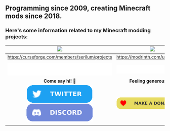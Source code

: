 ## Programming since 2009, creating Minecraft mods since 2018.
### Here's some information related to my Minecraft modding projects:
| [![](https://github.com/ricksouth/serilum-mc-mods/raw/master/description/Github/curseforge.png)](https://curseforge.com/members/serilum/projects)  |  [![](https://github.com/ricksouth/serilum-mc-mods/raw/master/description/Github/modrinth.png)](https://modrinth.com/user/Serilum) |
| :---: | :---: |
| https://curseforge.com/members/serilum/projects  | https://modrinth.com/user/serilum  |
|   |   |
| [![](https://github.com/ricksouth/ricksouth/raw/main/assets/empty.png)](#)  | [![](https://github.com/ricksouth/ricksouth/raw/main/assets/empty.png)](#)  |
| **Come say hi! 👋**  | **Feeling generous? ❤️**  |
| [![](https://github.com/ricksouth/ricksouth/raw/main/assets/shields/twitter_rounded.svg)](https://twitter.com/ricksouthdev) [![](https://github.com/ricksouth/ricksouth/raw/main/assets/shields/discord_rounded.svg)](https://discord.gg/vFren9YzzN)  | [![](https://github.com/ricksouth/ricksouth/raw/main/assets/shields/donation_rounded.svg)](https://ricksouth.com/donate)  |
|   |   |
